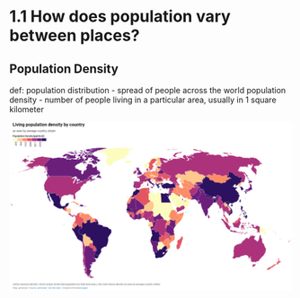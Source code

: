 # 1.1 How does population vary between places?
## Population Density
def:
population distribution - spread of people across the world
population density - number of people living in a particular area, usually in 1 square kilometer

![population_Density](.src/population_density.png)
